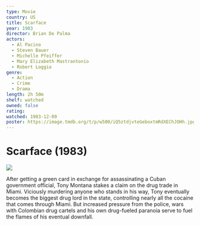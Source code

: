 ```yaml
---
type: Movie
country: US
title: Scarface
year: 1983
director: Brian De Palma
actors:
  - Al Pacino
  - Steven Bauer
  - Michelle Pfeiffer
  - Mary Elizabeth Mastrantonio
  - Robert Loggia
genre:
  - Action
  - Crime
  - Drama
length: 2h 50m
shelf: watched
owned: false
rating:
watched: 1983-12-09
poster: https://image.tmdb.org/t/p/w500/iQ5ztdjvteGeboxtmRdXEChJOHh.jpg
---
```


# Scarface (1983)

![](https://image.tmdb.org/t/p/w500/iQ5ztdjvteGeboxtmRdXEChJOHh.jpg)

After getting a green card in exchange for assassinating a Cuban government official, Tony Montana stakes a claim on the drug trade in Miami. Viciously murdering anyone who stands in his way, Tony eventually becomes the biggest drug lord in the state, controlling nearly all the cocaine that comes through Miami. But increased pressure from the police, wars with Colombian drug cartels and his own drug-fueled paranoia serve to fuel the flames of his eventual downfall.